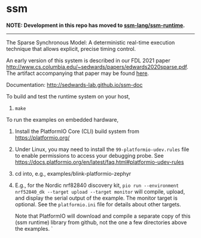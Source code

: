 # ssm

**NOTE: Development in this repo has moved to [ssm-lang/ssm-runtime](http://www.github.com/ssm-lang/ssm-runtime).**

----

The Sparse Synchronous Model: A deterministic real-time execution
technique that allows explicit, precise timing control.

An early version of this system is described in our FDL 2021 paper
<http://www.cs.columbia.edu/~sedwards/papers/edwards2020sparse.pdf>.
The artifact accompanying that paper may be found [here](https://www.github.com/sedwards-lab/ssm/releases/tag/fdl2020).

Documentation: http://sedwards-lab.github.io/ssm-doc

To build and test the runtime system on your host,

1. `make`

To run the examples on embedded hardware,

1. Install the PlatformIO Core (CLI) build system from https://platformio.org/

2. Under Linux, you may need to install the `99-platformio-udev.rules` file
   to enable permissions to access your debugging probe.
   See https://docs.platformio.org/en/latest/faq.html#platformio-udev-rules

3. cd into, e.g., examples/blink-platformio-zephyr

4. E.g., for the Nordic nrf82840 discovery kit,
   `pio run --environment nrf52840_dk --target upload --target monitor`
   will compile, upload, and display the serial output of the example.
   The monitor target is optional.
   See the `platformio.ini` file for details about other targets.

   Note that PlatformIO will download and compile a separate copy of this
   (ssm runtime) library from github, not the one a few directories
   above the examples.
`
